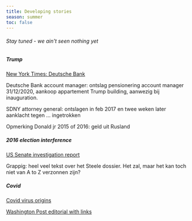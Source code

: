 ```yaml
---
title: Developing stories
season: summer
toc: false
---
```

###### Stay tuned - we ain't seen nothing yet

##### Trump
[New York Times: Deutsche Bank](https://www.nytimes.com/2020/02/04/magazine/deutsche-bank-trump.html?action=click&module=RelatedLinks&pgtype=Article)

Deutsche Bank account manager: ontslag pensionering account manager 31/12/2020, aankoop appartement Trump building, aanwezig bij inauguration. 

SDNY attorney general: ontslagen in feb 2017 en twee weken later aanklacht tegen ... ingetrokken

Opmerking Donald jr 2015 of 2016: geld uit Rusland


##### 2016 election interference
[US Senate investigation report](https://www.intelligence.senate.gov/publications/report-select-committee-intelligence-united-states-senate-russian-active-measures)

Grappig: heel veel tekst over het Steele dossier. Het zal, maar het kan toch niet van A to Z verzonnen zijn?


##### Covid
[Covid virus origins](https://www.washingtonpost.com/nation/2021/05/14/coronavirus-covid-live-updates-us/)

[Washington Post editorial with links](https://www.washingtonpost.com/opinions/global-opinions/how-did-the-pandemic-begin-its-time-for-a-new-who-investigation/2021/04/30/e1a2e702-a9dc-11eb-8c1a-56f0cb4ff3b5_story.html)

